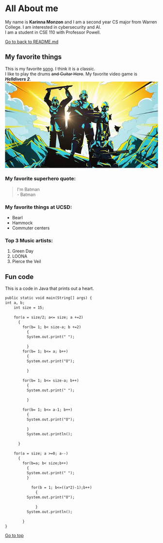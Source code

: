 # All About me
My name is **Karinna Monzon** and I am a second year CS major from Warren College. I am interested in cybersecurity and AI.\
I am a student in CSE 110 with Professor Powell.

[Go to back to README.md](main/README.md)

## My favorite things
This is my favorite [song](https://www.youtube.com/watch?v=dQw4w9WgXcQ). I think it is a classic.\
I like to play the drums ~~and Guitar Hero~~.
My favorite video game is ***Helldivers 2***.
![Helldivers 2](https://raw.githubusercontent.com/karinnamonzon/CSE101_lab/main/helldivers2.webp)

### My favorite superhero quote:
> I'm Batman\
> \- Batman

### My favorite things at UCSD:
+ Bearl
+ Hammock
+  Commuter centers

### Top 3 Music artists:
1. Green Day
2. LOONA
3. Pierce the Veil

## Fun code
This is a code in Java that prints out a heart.
```
public static void main(String[] args) {
int a, b;
    int size = 15;

    for(a = size/2; a<= size; a +=2)
      {
        for(b= 1; b< size-a; b +=2)
          {
          System.out.print(" ");
            
          }
        for(b= 1; b<= a; b++)
          {
          System.out.print("O");
            
          }
       
        for(b= 1; b<= size-a; b++)
          {
          System.out.print(" ");
            
          }
        
        for(b= 1; b<= a-1; b++)
          {
          System.out.print("O");
            
          }
          System.out.println();
           
      }

    for(a = size; a >=0; a--)
      {
        for(b=a; b< size;b++)
          {
          System.out.print(" ");
          }
            
            for(b = 1; b<=((a*2)-1);b++)
              {
          System.out.print("O");
                
              }
          System.out.println();
        
        }
}
```

[Go to top](#all-about-me)
